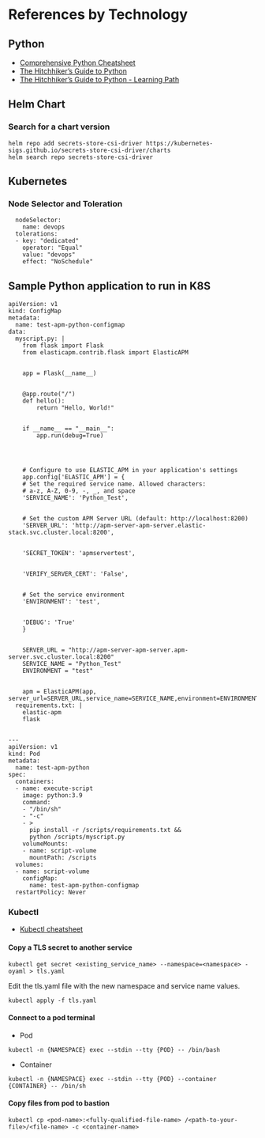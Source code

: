 # References by Technology

## Python

* [Comprehensive Python Cheatsheet](https://gto76.github.io/python-cheatsheet/)
* [The Hitchhiker’s Guide to Python](https://docs.python-guide.org/intro/learning/)
* [The Hitchhiker’s Guide to Python - Learning Path](https://docs.python-guide.org/intro/learning/)

## Helm Chart

### Search for a chart version

```
helm repo add secrets-store-csi-driver https://kubernetes-sigs.github.io/secrets-store-csi-driver/charts
helm search repo secrets-store-csi-driver
```

## Kubernetes

### Node Selector and Toleration

```
  nodeSelector:
    name: devops
  tolerations:
  - key: "dedicated"
    operator: "Equal"
    value: "devops"
    effect: "NoSchedule"
```

## Sample Python application to run in K8S

```
apiVersion: v1
kind: ConfigMap
metadata:
  name: test-apm-python-configmap
data:
  myscript.py: |
    from flask import Flask
    from elasticapm.contrib.flask import ElasticAPM


    app = Flask(__name__)


    @app.route("/")
    def hello():
        return "Hello, World!"


    if __name__ == "__main__":
        app.run(debug=True)




    # Configure to use ELASTIC_APM in your application's settings
    app.config['ELASTIC_APM'] = {
    # Set the required service name. Allowed characters:
    # a-z, A-Z, 0-9, -, _, and space
    'SERVICE_NAME': 'Python_Test',


    # Set the custom APM Server URL (default: http://localhost:8200)
    'SERVER_URL': 'http://apm-server-apm-server.elastic-stack.svc.cluster.local:8200',


    'SECRET_TOKEN': 'apmservertest',


    'VERIFY_SERVER_CERT': 'False',


    # Set the service environment
    'ENVIRONMENT': 'test',


    'DEBUG': 'True'
    }


    SERVER_URL = "http://apm-server-apm-server.apm-server.svc.cluster.local:8200"
    SERVICE_NAME = "Python_Test"
    ENVIRONMENT = "test"


    apm = ElasticAPM(app, server_url=SERVER_URL,service_name=SERVICE_NAME,environment=ENVIRONMENT)
  requirements.txt: |
    elastic-apm
    flask


---
apiVersion: v1
kind: Pod
metadata:
  name: test-apm-python
spec:
  containers:
  - name: execute-script
    image: python:3.9
    command:
    - "/bin/sh"
    - "-c"
    - >
      pip install -r /scripts/requirements.txt &&
      python /scripts/myscript.py
    volumeMounts:
    - name: script-volume
      mountPath: /scripts
  volumes:
  - name: script-volume
    configMap:
      name: test-apm-python-configmap
  restartPolicy: Never
```

### Kubectl

* [Kubectl cheatsheet](https://kubernetes.io/docs/reference/kubectl/cheatsheet/)

#### Copy a TLS secret to another service

```
kubectl get secret <existing_service_name> --namespace=<namespace> -oyaml > tls.yaml
```
Edit the tls.yaml file with the new namespace and service name values.

```
kubectl apply -f tls.yaml
```

#### Connect to a pod terminal

* Pod
```
kubectl -n {NAMESPACE} exec --stdin --tty {POD} -- /bin/bash
```
* Container
```
kubectl -n {NAMESPACE} exec --stdin --tty {POD} --container {CONTAINER} -- /bin/sh
```

#### Copy files from pod to bastion

```
kubectl cp <pod-name>:<fully-qualified-file-name> /<path-to-your-file>/<file-name> -c <container-name>
```
